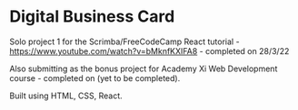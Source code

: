 # Digital Business Card
Solo project 1 for the Scrimba/FreeCodeCamp React tutorial - https://www.youtube.com/watch?v=bMknfKXIFA8 - completed on 28/3/22

Also submitting as the bonus project for Academy Xi Web Development course - completed on (yet to be completed).

Built using HTML, CSS, React. 